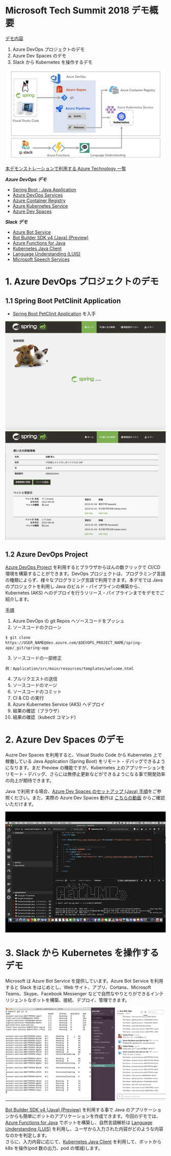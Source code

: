 # Microsoft Tech Summit 2018 デモ概要

<u>デモ内容</u>

1. Azure DevOps プロジェクトのデモ
2. Azure Dev Spaces のデモ
3. Slack から Kubernetes を操作するデモ

![](../images/Demo2Arch.jpg)

<u>本デモンストレーションで利用する Azure Technology 一覧</u>  

***Azure DevOps デモ***  

* [Spring Boot : Java Application](https://github.com/spring-projects/spring-petclinic)  
* [Azure DevOps Services](https://azure.microsoft.com/ja-jp/services/devops/)  
* [Azure Container Registry](https://azure.microsoft.com/ja-jp/services/container-registry/)  
* [Azure Kubernetes Service](https://azure.microsoft.com/ja-jp/services/kubernetes-service/)
* [Azure Dev Spaces](https://docs.microsoft.com/ja-jp/azure/dev-spaces/)

***Slack デモ*** 
 
* [Azure Bot Service](https://azure.microsoft.com/ja-jp/services/bot-service/)
* [Bot Builder SDK v4 (Java) (Preview)](https://github.com/Microsoft/botbuilder-java)
* [Azure Functions for Java](https://docs.microsoft.com/ja-jp/azure/azure-functions/functions-reference-java)
* [Kubernetes Java Client](https://github.com/kubernetes-client/java)
* [Language Understanding (LUIS)](https://www.luis.ai/)
* [Microsoft Speech Services](https://azure.microsoft.com/ja-jp/services/cognitive-services/speech-services/)


# 1. Azure DevOps プロジェクトのデモ

## 1.1 Spring Boot PetClinit Application

* [Spring Boot PetClinit Application](https://github.com/spring-projects/spring-petclinic) を入手  

![](./spring-boot-app1.jpg)
![](./spring-boot-app2.jpg)

## 1.2 Azure DevOps Project

[Azure DevOps Project](https://azure.microsoft.com/ja-jp/services/devops/) を利用するとブラウザからほんの数クリックで CI/CD 環境を構築することができます。DevOps プロジェクトは、プログラミング言語の種類によらず、様々なプログラミング言語で利用できます。本デモでは Java のプロジェクトを利用し Java のビルド・パイプラインの構築から、Kubernetes (AKS) へのデプロイを行うリリース・パイプラインまでをデモでご紹介します。

<u>手順</u>
  
1. Azure DevOps の git Repos へソースコードをプッシュ
2. ソースコードのクローン
```
$ git clone  https://USER_NAME@dev.azure.com/$DEVOPS_PROJECT_NAME/spring-app/_git/spring-app
```
3. ソースコードの一部修正
```
例：Application/src/main/resources/templates/welcome.html
```
4. プルリクエストの送信
5. ソースコードのマージ
6. ソースコードのコミット
7. CI & CD の実行
8. Azure Kubernetes Service (AKS) へデプロイ
9. 結果の確認（ブラウザ）
10. 結果の確認（kubectl コマンド)

# 2. Azure Dev Spaces のデモ

Auzre Dev Spaces を利用すると、Visual Studio Code から Kubernetes 上で稼働している Java Application (Spring Boot) をリモート・デバッグできるようになります。まだ Preview の機能ですが、Kubernetes 上のアプリケーションをリモート・デバッグ、さらには無停止更新などができるようになる事で開発効率の向上が期待できます。

Java で利用する場合、[Azure Dev Spaces のセットアップ (Java) 手順](https://docs.microsoft.com/ja-jp/azure/dev-spaces/quickstart-java)をご参照ください。また、実際の Azure Dev Spaces 動作は [こちらの動画](https://youtu.be/p2jmkgNWKP4) からご確認いただけます。

[![Video](./azure-devspaces.jpg)](https://youtu.be/p2jmkgNWKP4)

# 3. Slack から Kubernetes を操作するデモ
Microsoft は Azure Bot Service を提供しています。Azure Bot Service を利用すると Slack をはじめとし、Web サイト、アプリ、Cortana、Microsoft Teams、Skype、Facebook Messenger などで自然なやりとりができるインテリジェントなボットを構築、接続、デプロイ、管理できます。

![](./slack-operate-k8s.jpg)

[Bot Builder SDK v4 (Java) (Preview)](https://github.com/Microsoft/botbuilder-java) を利用する事で Java のアプリケーションからも簡単にボットのアプリケーションを作成できます。今回のデモでは、[Azure Functions for Java](https://docs.microsoft.com/ja-jp/azure/azure-functions/functions-reference-java) でボットを構築し、自然言語解析は [Language Understanding (LUIS)](https://www.luis.ai/) を利用し、ユーザから入力された内容がどのような内容なのかを判定します。  
さらに、入力内容に応じて、[Kubernetes Java Client](https://github.com/kubernetes-client/java) を利用して、ボットから k8s を操作(pod 数の出力、pod の増減)します。

